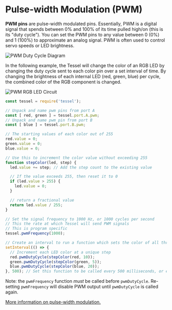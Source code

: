# Pulse-width Modulation (PWM)

**PWM pins** are pulse-width modulated pins. Essentially, PWM is a digital signal that spends between 0% and 100% of its time pulled high/on (this is its "duty cycle"). You can set the PWM pins to any value between 0 (0%) and 1 (100%) to approximate an analog signal. PWM is often used to control servo speeds or LED brightness.

![PWM Duty Cycle Diagram](https://s3.amazonaws.com/technicalmachine-assets/tutorials/hardware-api/pwm-cycle-diagram.png)

In the following example, the Tessel will change the color of an RGB LED by changing the duty cycle sent to each color pin over a set interval of time. By changing the brightness of each internal LED (red, green, blue) per cycle, the combined color of the RGB component is changed.

![PWM RGB LED Circuit](https://s3.amazonaws.com/technicalmachine-assets/tutorials/hardware-api/pwm-rgb-circuit.png)

```js
const tessel = require('tessel');

// Unpack and name pwm pins from port A
const [ red, green ] = tessel.port.A.pwm;
// Unpack and name pwm pin from port B
const [ blue ] = tessel.port.B.pwm;

// The starting values of each color out of 255
red.value = 0;
green.value = 0;
blue.value = 0;

// Use this to increment the color value without exceeding 255
function stepColor(led, step) {
  led.value += step; // Add the step count to the existing value

  // If the value exceeds 255, then reset it to 0
  if (led.value > 255) {
    led.value = 0;
  }

  // return a fractional value
  return led.value / 255;
}

// Set the signal frequency to 1000 Hz, or 1000 cycles per second
// This the rate at which Tessel will send PWM signals
// This is program specific
tessel.pwmFrequency(1000);

// Create an interval to run a function which sets the color of all three LEDs
setInterval(() => {
  // Increment each LED color at a unique step
  red.pwmDutyCycle(stepColor(red, 10));
  green.pwmDutyCycle(stepColor(green, 5));
  blue.pwmDutyCycle(stepColor(blue, 20));
}, 500); // Set this function to be called every 500 milliseconds, or every half a second
```

Note: the `pwmFrequency` function *must* be called before `pwmDutyCycle`. Re-setting
`pwmFrequency` will disable PWM output until `pwmDutyCycle` is called again. 

[More information on pulse-width modulation.](https://learn.sparkfun.com/tutorials/pulse-width-modulation)
